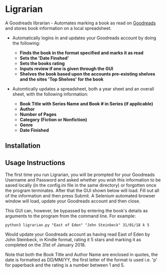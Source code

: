 # Ligrarian

A Goodreads librarian - Automates marking a book as read on [Goodreads](https://www.goodreads.com/) and stores book information on a local spreadsheet.


  * Automatically logins in and updates your Goodreads account by doing the following:  

    * **Finds the book in the format specified and marks it as read**  
    * **Sets the 'Date Finshed'**  
    * **Sets the books rating**
    * **Inputs review if one is given through the GUI**  
    * **Shelves the book based upon the accounts pre-existing shelves and the sites 'Top Shelves' for the book**  

  * Automtically updates a spreadsheet, both a year sheet and an overall sheet, with the following information:

    * **Book Title with Series Name and Book # in Series (if applicable)**  
    * **Author**  
    * **Number of Pages**  
    * **Category (Fiction or Nonfiction)**  
    * **Genre**  
    * **Date Finished**

## Installation


## Usage Instructions

The first time you run Ligrarian, you will be prompted for your Goodreads Username and Password and asked whether you wish this information to be saved locally (in the config.ini file in the same directory) or forgotten once the program terminates. After that the GUI shown below will load. Fill out all of the information and then press Submit. A Selenium automated browser window will load, update your Goodreads account and then close.

This GUI can, however, be bypassed by entering the book's details as arguments to the program from the command line. For example:

```
python3 ligrarian.py "East of Eden" "John Steinbeck" 31/01/18 k 5
```
Would update your Goodreads account as having read East of Eden by John Steinbeck, in Kindle format, rating it 5 stars and marking it as completed on the 31st of January 2018.

Note that both the Book Title and Author Name are enclosed in quotes, the date is formatted as DD/MM/YY, the first letter of the format is used i.e. 'p' for paperback and the rating is a number between 1 and 5.